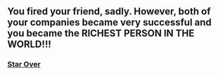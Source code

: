## You fired your friend, sadly. However, both of your companies became very successful and you became the RICHEST PERSON IN THE WORLD!!!

### [Star Over](./home.md)
